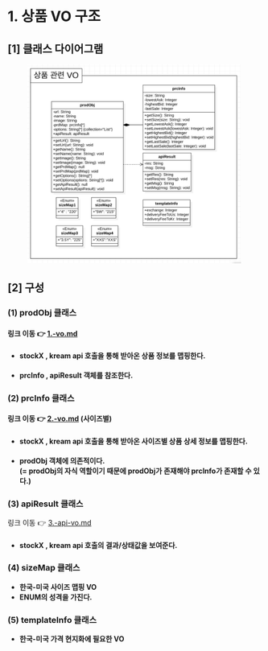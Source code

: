 # 1. 상품 VO 구조

## \[1] 클래스 다이어그램&#x20;

<figure><img src="../../../../.gitbook/assets/image (2).png" alt=""><figcaption></figcaption></figure>

## \[2] 구성

### (1) prodObj 클래스

#### 링크 이동 👉 [1.-vo.md](../1-vo/1.-vo.md "mention")

* #### **stockX , kream api 호출을 통해 받아온 상품 정보를 맵핑한다.**
* **prcInfo , apiResult 객체를 참조한다.**

### (2) prcInfo 클래스

#### 링크 이동 👉 [2.-vo.md](../1-vo/2.-vo.md "mention") (사이즈별)

* #### **stockX , kream api 호출을 통해 받아온 사이즈별** 상품 상세 정보**를 맵핑한다.**
* **prodObj 객체에 의존적이다.**\
  **(= prodObj의 자식 역할이기 때문에 prodObj가 존재해야 prcInfo가 존재할 수 있다.)**

### (3) apiResult 클래스

링크 이동 👉 [3.-api-vo.md](../1-vo/3.-api-vo.md "mention")

* #### **stockX , kream api 호출의 결과/상태값을 보여준다.**

### (4) sizeMap 클래스

* **한국-미국 사이즈 맵핑 VO**
* **ENUM의 성격을 가진다.**

### (5) templateInfo 클래스

* **한국-미국 가격 현지화에 필요한 VO**

